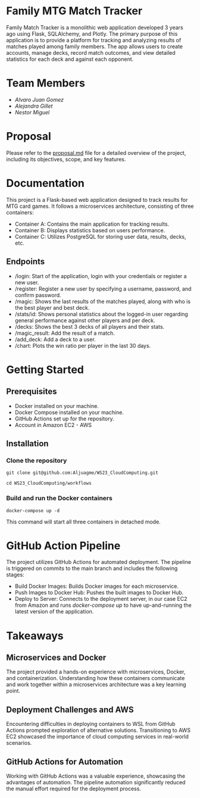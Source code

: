 # Family MTG Match Tracker

Family Match Tracker is a monolithic web application developed 3 years ago using Flask, SQLAlchemy, and Plotly. The primary purpose of this application is to provide a platform for tracking and analyzing results of matches played among family members. The app allows users to create accounts, manage decks, record match outcomes, and view detailed statistics for each deck and against each opponent.

# Team Members
- *Alvaro Juan Gomez*
- *Alejandra Gillet*
- *Nestor Miguel*
  
# Proposal

Please refer to the [proposal.md](https://github.com/Aljuagme/WS23_CloudComputing/blob/main/proposal.md) file for a detailed overview of the project, including its objectives, scope, and key features.

# Documentation

This project is a Flask-based web application designed to track results for MTG card games. It follows a microservices architecture, consisting of three containers:

- Container A: Contains the main application for tracking results.
- Container B: Displays statistics based on users performance.
- Container C: Utilizes PostgreSQL for storing user data, results, decks, etc.

## Endpoints

- /login: Start of the application, login with your credentials or register a new user.
- /register: Register a new user by specifying a username, password, and confirm password.
- /magic: Shows the last results of the matches played, along with who is the best player and best deck.
- /stats/id: Shows personal statistics about the logged-in user regarding general performance against other players and per deck.
- /decks: Shows the best 3 decks of all players and their stats.
- /magic_result: Add the result of a match.
- /add_deck: Add a deck to a user.
- /chart: Plots the win ratio per player in the last 30 days.

# Getting Started
## Prerequisites

- Docker installed on your machine.
- Docker Compose installed on your machine.
- GitHub Actions set up for the repository.
- Account in Amazon EC2 - AWS

## Installation
### Clone the repository
``` git clone git@github.com:Aljuagme/WS23_CloudComputing.git ```

``` cd WS23_CloudComputing/workflows ```

### Build and run the Docker containers
``` docker-compose up -d ```

This command will start all three containers in detached mode.

# GitHub Action Pipeline
The project utilizes GitHub Actions for automated deployment. The pipeline is triggered on commits to the main branch and includes the following stages:

- Build Docker Images: Builds Docker images for each microservice.
- Push Images to Docker Hub: Pushes the built images to Docker Hub.
- Deploy to Server: Connects to the deployment server, in our case EC2 from Amazon and runs *docker-compose up* to have up-and-running the latest version of the application.

# Takeaways

## Microservices and Docker
The project provided a hands-on experience with microservices, Docker, and containerization. Understanding how these containers communicate and work together within a microservices architecture was a key learning point.

## Deployment Challenges and AWS
Encountering difficulties in deploying containers to WSL from GitHub Actions prompted exploration of alternative solutions. Transitioning to AWS EC2 showcased the importance of cloud computing services in real-world scenarios.

## GitHub Actions for Automation
Working with GitHub Actions was a valuable experience, showcasing the advantages of automation. The pipeline automation significantly reduced the manual effort required for the deployment process.


